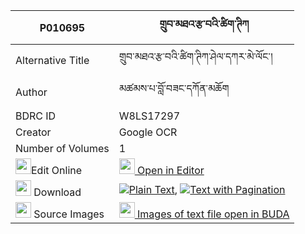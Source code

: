 |P010695|གྲུབ་མཐའ་རྩ་བའི་ཚིག་ཊིཀ 
| --- | --- 
|Alternative Title |གྲུབ་མཐའ་རྩ་བའི་ཚིག་ཊིཀ་ཤེལ་དཀར་མེ་ལོང་།
|Author| མཚམས་པ་བློ་བཟང་དཀོན་མཆོག
|BDRC ID | W8LS17297
|Creator | Google OCR
|Number of Volumes| 1
|<img width="25" src="https://img.icons8.com/color/25/000000/edit-property.png">Edit Online| [<img width="25" src="https://avatars.githubusercontent.com/u/45091458?s=200&v=4"> Open in Editor](http://editor.openpecha.org/P010695)
|<img width="25" src="https://img.icons8.com/fluent/48/000000/download-2.png"/>  Download | [![](https://img.icons8.com/color/20/000000/txt.png)Plain Text](https://github.com/Openpecha/P010695/releases/download/v1/drubta_tsawa_i_tsik_tika(?)_plain_P010695.zip), [![](https://img.icons8.com/color/20/000000/txt.png)Text with Pagination](https://github.com/Openpecha/P010695/releases/download/v1/drubta_tsawa_i_tsik_tika(?)_pages_P010695.zip)
|<img width="25" src="https://img.icons8.com/plasticine/100/000000/pictures-folder.png"/>  Source Images | [<img width="25" src="https://library.bdrc.io/icons/BUDA-small.svg"> Images of text file open in BUDA](https://library.bdrc.io/show/bdr:W8LS17297)